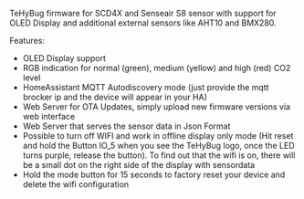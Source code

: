 TeHyBug firmware for SCD4X and Senseair S8 sensor with support for OLED Display and additional external sensors like AHT10 and BMX280.

Features:
- OLED Display support
- RGB indication for normal (green), medium (yellow) and high (red) CO2 level
- HomeAssistant MQTT Autodiscovery mode (just provide the mqtt brocker ip and the device will appear in your HA)
- Web Server for OTA Updates, simply upload new firmware versions via web interface
- Web Server that serves the sensor data in Json Format
- Possible to turn off WIFI and work in offline display only mode (Hit reset and hold the Button IO_5 when you see the TeHyBug logo, once the LED turns purple, release the button). To find out that the wifi is on, there will be a small dot on the right side of the display with sensordata
- Hold the mode button for 15 seconds to factory reset your device and delete  the wifi configuration

